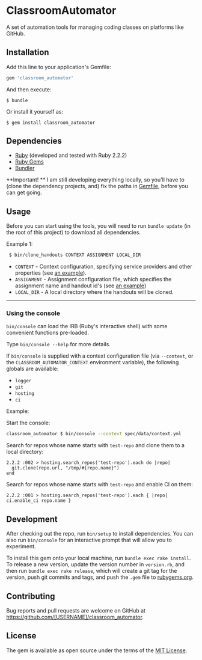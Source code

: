 # ClassroomAutomator

A set of automation tools for managing coding classes on platforms like GitHub.

## Installation

Add this line to your application's Gemfile:

```ruby
gem 'classroom_automator'
```

And then execute:

    $ bundle

Or install it yourself as:

    $ gem install classroom_automator

## Dependencies

 * [Ruby](https://www.ruby-lang.org/en/downloads/) (developed and tested with Ruby 2.2.2)
 * [Ruby Gems](https://rubygems.org/pages/download)
 * [Bundler](http://bundler.io/)


**Important! ** I am still developing everything locally, so you'll have to (clone the dependency projects, and) fix the paths in [Gemfile](Gemfile), before you can get going.



## Usage

Before you can start using the tools, you will need to run `bundle update` (in the root of this project) to download all dependencies.



Example 1:

```sh
 $ bin/clone_handouts CONTEXT ASSIGNMENT LOCAL_DIR
```

 * `CONTEXT` - Context configuration, specifying service providers and other
   properties (see [an example](spec/data/context.yml)).
 * `ASSIGNMENT` - Assignment configuration file, which specifies the assignment
    name and handout id's (see [an example](spec/data/assignment-conf-04.yml))
 * `LOCAL_DIR` - A local directory where the handouts will be cloned.


----

### Using the console

`bin/console` can load the IRB (Ruby's interactive shell) with some convenient functions pre-loaded.

Type `bin/console --help` for more details.

If `bin/console` is supplied with a context configuration file (via `--context`, or the `CLASSROOM_AUTOMATOR_CONTEXT` environment variable), the following globals are available:

 * `logger`
 * `git`
 * `hosting`
 * `ci`


Example:

Start the console:

```sh
classroom_automator $ bin/console --context spec/data/context.yml
```

Search for repos whose name starts with `test-repo` and clone them to a local directory:

```
2.2.2 :002 > hosting.search_repos('test-repo').each do |repo|
  git.clone(repo.url, "/tmp/#{repo.name}")
end
```

Search for repos whose name starts with `test-repo` and enable CI on them:

```
2.2.2 :001 > hosting.search_repos('test-repo').each { |repo| ci.enable_ci repo.name }
```

## Development

After checking out the repo, run `bin/setup` to install dependencies. You can also run `bin/console` for an interactive prompt that will allow you to experiment.

To install this gem onto your local machine, run `bundle exec rake install`. To release a new version, update the version number in `version.rb`, and then run `bundle exec rake release`, which will create a git tag for the version, push git commits and tags, and push the `.gem` file to [rubygems.org](https://rubygems.org).

## Contributing

Bug reports and pull requests are welcome on GitHub at https://github.com/[USERNAME]/classroom_automator.


## License

The gem is available as open source under the terms of the [MIT License](http://opensource.org/licenses/MIT).
